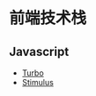 # 前端技术栈

## Javascript


* [Turbo](https://turbo.hotwired.dev/)
* [Stimulus](https://stimulus.hotwired.dev/)
